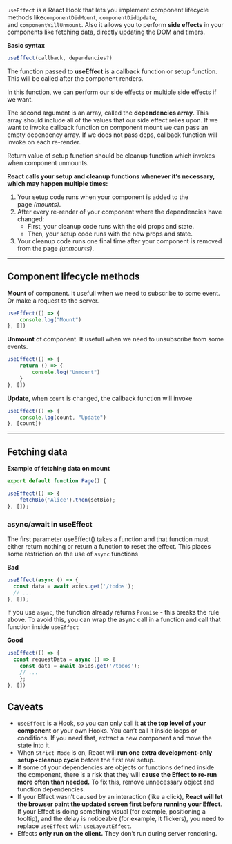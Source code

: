 `useEffect` is a React Hook that lets you implement component lifecycle methods like`componentDidMount`, `componentDidUpdate`, and `componentWillUnmount`. Also it allows you to perform **side effects** in your components like fetching data, directly updating the DOM and timers.

**Basic syntax**
```jsx
useEffect(callback, dependencies?)
```

The function passed to **useEffect** is a callback function or setup function. This will be called after the component renders.

In this function, we can perform our side effects or multiple side effects if we want.

The second argument is an array, called the **dependencies array**. This array should include all of the values that our side effect relies upon. If we want to invoke callback function on component mount we can pass an empty dependency array. If we does not pass deps, callback function will invoke on each re-render. 

Return value of setup function should be cleanup function which invokes when component unmounts.

**React calls your setup and cleanup functions whenever it’s necessary, which may happen multiple times:**

1.  Your setup code runs when your component is added to the page _(mounts)_.
2.  After every re-render of your component where the dependencies have changed:
    -   First, your cleanup code runs with the old props and state.
    -   Then, your setup code runs with the new props and state.
3.  Your cleanup code runs one final time after your component is removed from the page _(unmounts)_.

---

## Component lifecycle methods

**Mount** of component. It usefull when we need to subscribe to some event. Or make a request to the server.
```jsx
useEffect(() => {  
    console.log("Mount")  
}, [])
```

**Unmount** of component. It usefull when we need to unsubscribe from some events.
```jsx
useEffect(() => {  
    return () => {  
        console.log("Unmount")  
    }
}, [])
```

**Update**, when `count` is changed, the callback function will invoke
```jsx
useEffect(() => {  
    console.log(count, "Update")  
}, [count])
```

---

## Fetching data

**Example of fetching data on mount**
```jsx
export default function Page() {

useEffect(() => {
    fetchBio('Alice').then(setBio);
}, []);
```

### async/await in useEffect

The first parameter useEffect() takes a function and that function must either return nothing or return a function to reset the effect. This places some restriction on the use of `async` functions

**Bad**
```jsx
useEffect(async () => {
  const data = await axios.get('/todos');
  // ...
}, []);
```

If you use `async`, the function already returns `Promise` - this breaks the rule above. To avoid this, you can wrap the async call in a function and call that function inside `useEffect`

**Good**
```jsx
useEffect(() => {
  const requestData = async () => {
    const data = await axios.get('/todos');
    // ...
    };
}, [])
```

## Caveats

-   `useEffect` is a Hook, so you can only call it **at the top level of your component** or your own Hooks. You can’t call it inside loops or conditions. If you need that, extract a new component and move the state into it.
- When `Strict Mode` is on, React will **run one extra development-only setup+cleanup cycle** before the first real setup.
- If some of your dependencies are objects or functions defined inside the component, there is a risk that they will **cause the Effect to re-run more often than needed.** To fix this, remove unnecessary object and function dependencies.
- If your Effect wasn’t caused by an interaction (like a click), **React will let the browser paint the updated screen first before running your Effect**. If your Effect is doing something visual (for example, positioning a tooltip), and the delay is noticeable (for example, it flickers), you need to replace `useEffect` with `useLayoutEffect`.
- Effects **only run on the client.** They don’t run during server rendering.